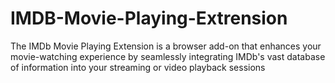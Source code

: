 # IMDB-Movie-Playing-Extrension
The IMDb Movie Playing Extension is a browser add-on that enhances your movie-watching experience by seamlessly integrating IMDb's vast database of information into your streaming or video playback sessions
